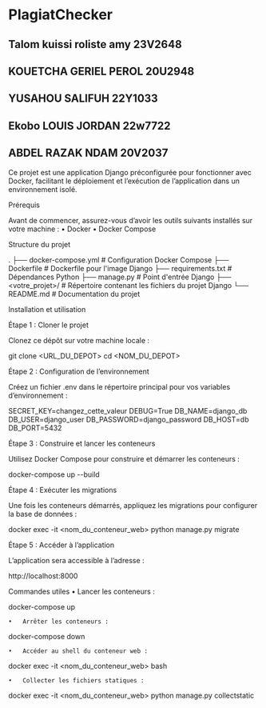 # PlagiatChecker



## Talom kuissi roliste amy 23V2648
## KOUETCHA GERIEL PEROL 20U2948
## YUSAHOU SALIFUH 22Y1033
## Ekobo LOUIS JORDAN 22w7722
## ABDEL RAZAK NDAM 20V2037

Ce projet est une application Django préconfigurée pour fonctionner avec Docker, facilitant le déploiement et l’exécution de l’application dans un environnement isolé.

Prérequis

Avant de commencer, assurez-vous d’avoir les outils suivants installés sur votre machine :
	•	Docker
	•	Docker Compose

Structure du projet

.
├── docker-compose.yml       # Configuration Docker Compose
├── Dockerfile               # Dockerfile pour l'image Django
├── requirements.txt         # Dépendances Python
├── manage.py                # Point d'entrée Django
├── <votre_projet>/          # Répertoire contenant les fichiers du projet Django
└── README.md                # Documentation du projet

Installation et utilisation

Étape 1 : Cloner le projet

Clonez ce dépôt sur votre machine locale :

git clone <URL_DU_DEPOT>
cd <NOM_DU_DEPOT>

Étape 2 : Configuration de l’environnement

Créez un fichier .env dans le répertoire principal pour vos variables d’environnement :

SECRET_KEY=changez_cette_valeur
DEBUG=True
DB_NAME=django_db
DB_USER=django_user
DB_PASSWORD=django_password
DB_HOST=db
DB_PORT=5432

Étape 3 : Construire et lancer les conteneurs

Utilisez Docker Compose pour construire et démarrer les conteneurs :

docker-compose up --build

Étape 4 : Exécuter les migrations

Une fois les conteneurs démarrés, appliquez les migrations pour configurer la base de données :

docker exec -it <nom_du_conteneur_web> python manage.py migrate

Étape 5 : Accéder à l’application

L’application sera accessible à l’adresse :

http://localhost:8000

Commandes utiles
	•	Lancer les conteneurs :

docker-compose up


	•	Arrêter les conteneurs :

docker-compose down


	•	Accéder au shell du conteneur web :

docker exec -it <nom_du_conteneur_web> bash


	•	Collecter les fichiers statiques :

docker exec -it <nom_du_conteneur_web> python manage.py collectstatic


